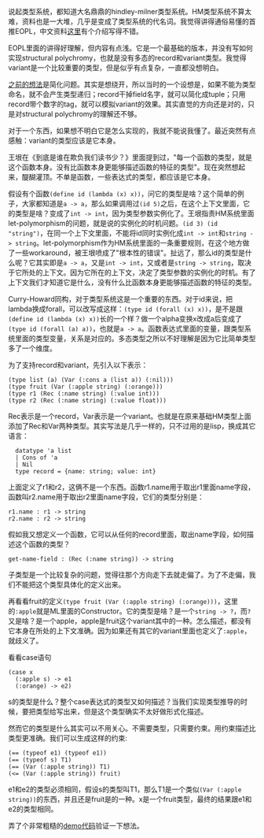 说起类型系统，都知道大名鼎鼎的hindley-milner类型系统。HM类型系统不算太难，资料也是一大堆，几乎是变成了类型系统的代名词。我觉得讲得通俗易懂的首推EOPL，中文资料[这里](https://www.zybuluo.com/darwin-yuan/note/424724)有个介绍写得不错。

EOPL里面的讲得好理解，但内容有点浅。它是一个最基础的版本，并没有写如何实现structural polychromy，也就是没有多态的record和variant类型。我觉得variant是一个比较重要的类型，但是似乎有点复杂，一直都没想明白。

[之前的想法](type-system.md)是简化问题。其实是想绕开，所以当时的一个设想是，如果不能为类型命名，就不会产生类型递归；record干掉field名字，就可以简化成tuple；只用record带个数字的tag，就可以模拟variant的效果。其实直觉的方向还是对的，只是对structural polychromy的理解还不够。

对于一个东西，如果想不明白它是怎么实现的，我就不能说我懂了。最近突然有点感触：variant的类型应该是它本身。

王垠在《到底是谁在欺负我们读书少？》里面提到过，"每一个函数的类型，就是这个函数本身。没有比函数本身更能够描述函数的特征的类型"。现在突然想起来，醍醐灌顶。不单是函数，一些表达式的类型，都应该是它本身。

假设有个函数`(define id (lambda (x) x))`，问它的类型是啥？这个简单的例子，大家都知道是`a -> a`，那么如果调用过`(id 5)`之后，在这个上下文里面，它的类型是啥？变成了`int -> int`，因为类型参数实例化了。王垠指责HM系统里面let-polymorphism的问题，就是说的实例化的时机问题。`(id 3) (id "string")`，在同一个上下文里面，不能将id同时实例化成`int -> int`和`string -> string`。let-polymorphism作为HM系统里面的一条重要规则，在这个地方做了一些workaround，被王垠喷成了"根本性的错误"。扯远了，那么id的类型是什么呢？它其实即是`a -> a`，又是`int -> int`，又或者是`string -> string`，取决于它所处的上下文。因为它所在的上下文，决定了类型参数的实例化的时机。有了上下文我们才知道它是什么，没有什么比函数本身更能够描述函数的特征的类型。

Curry-Howard同构，对于类型系统这是一个重要的东西。对于id来说，把lambda换成forall，可以改写成这样：`(type id (forall (x) x))`，是不是跟`(define id (lambda (x) x))`长的一个样？做一个alpha变换x改成a后变成了`(type id (forall (a) a))`，也就是`a -> a`。函数表达式里面的变量，跟类型系统里面的类型变量，关系是对应的。多态类型之所以不好理解是因为它比简单类型多了一个维度。

为了支持record和variant，先引入以下表示：

    (type list (a) (Var (:cons a (list a)) (:nil)))
    (type fruit (Var (:apple string) (:orange)))
    (type r1 (Rec (:name string) (:value int)))
    (type r2 (Rec (:name string) (:value float)))
    
Rec表示是一个record，Var表示是一个variant。也就是在原来基础HM类型上面添加了Rec和Var两种类型。其实写法是几乎一样的，只不过用的是lisp，换成其它语言：

      datatype 'a list
      | Cons of 'a
      | Nil
      type record = {name: string; value: int}

上面定义了r1和r2，这俩不是一个东西。函数r1.name用于取出r1里面name字段，函数叫r2.name用于取出r2里面name字段，它们的类型分别是：

    r1.name : r1 -> string
    r2.name : r2 -> string

假如我又想定义一个函数，它可以从任何的record里面，取出name字段，如何描述这个函数的类型？

    get-name-field : (Rec (:name string)) -> string

子类型是一个比较复杂的问题，觉得往那个方向走下去就走偏了。为了不走偏，我们不能把这个类型具体化的定义出来。

再看看fruit的定义`(type fruit (Var (:apple string) (:orange)))`，这里的`:apple`就是ML里面的Constructor。它的类型是啥？是一个`string -> ?`，而`?`又是啥？是一个apple，apple是fruit这个variant其中的一种。怎么描述，都没有它本身在所处的上下文准确。因为如果还有其它的variant里面也定义了`:apple`，就歧义了。

看看case语句

    (case x
      (:apple s) -> e1
      (:orange) -> e2)

s的类型是什么？整个case表达式的类型又如何描述？当我们实现类型推导的时候，要把类型给写出来，但是这个类型确实不太好做形式化描述。

然而它的类型是什么其实可以不用关心。不需要类型，只需要约束。用约束描述比类型更准确。我们可以生成这样的约束:

    (== (typeof e1) (typeof e1))
    (== (typeof s) T1)
    (== (Var (:apple string)) T1)
    (<= (Var (:apple string)) fruit)

e1和e2的类型必须相同，假设s的类型叫T1，那么T1是一个类似`(Var (:apple string))`的东西，并且还是fruit是的一种。x是一个fruit类型，最终的结果跟e1和e2的类型相同。

弄了个非常粗糙的[demo代码](https://github.com/tiancaiamao/yasfs/blob/f74815cdd7e04edc6834a2f33469e41b0c08a06b/infer.scm)验证一下想法。
